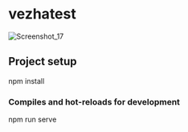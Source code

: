 # vezhatest

![Screenshot_17](https://user-images.githubusercontent.com/83027415/184342762-223fe3d3-23f7-42a5-a222-0662f5b86d98.png)

## Project setup
npm install
### Compiles and hot-reloads for development
npm run serve
